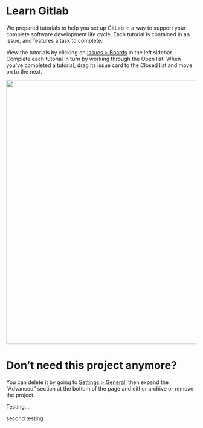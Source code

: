 # Learn Gitlab

We prepared tutorials to help you set up GitLab in a way to support your complete software development life cycle. Each tutorial is contained in an issue, and features a task to complete.

View the tutorials by clicking on [Issues > Boards](../../boards) in the left sidebar. Complete each tutorial in turn by working through the Open list. When you've completed a tutorial, drag its issue card to the Closed list and move on to the next.

<a href="../../boards"><img src="/issue-board.png" width="700" /></a>

# Don’t need this project anymore?

You can delete it by going to [Settings > General](../../../edit), then expand the “Advanced” section at the bottom of the page and either archive or remove the project.


Testing...

second testing 